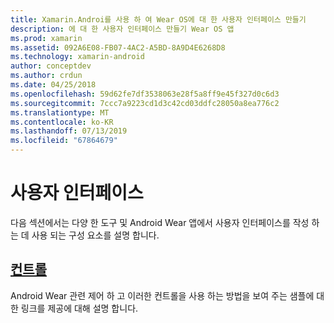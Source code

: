 ```yaml
---
title: Xamarin.Androi를 사용 하 여 Wear OS에 대 한 사용자 인터페이스 만들기
description: 에 대 한 사용자 인터페이스 만들기 Wear OS 앱
ms.prod: xamarin
ms.assetid: 092A6E08-FB07-4AC2-A5BD-8A9D4E6268D8
ms.technology: xamarin-android
author: conceptdev
ms.author: crdun
ms.date: 04/25/2018
ms.openlocfilehash: 59d62fe7df3538063e28f5a8ff9e45f327d0c6d3
ms.sourcegitcommit: 7ccc7a9223cd1d3c42cd03ddfc28050a8ea776c2
ms.translationtype: MT
ms.contentlocale: ko-KR
ms.lasthandoff: 07/13/2019
ms.locfileid: "67864679"
---
```

# <a name="user-interface"></a>사용자 인터페이스

다음 섹션에서는 다양 한 도구 및 Android Wear 앱에서 사용자 인터페이스를 작성 하는 데 사용 되는 구성 요소를 설명 합니다.
 
## <a name="controlsandroidwearuser-interfacecontrolsindexmd"></a>[컨트롤](~/android/wear/user-interface/controls/index.md)

Android Wear 관련 제어 하 고 이러한 컨트롤을 사용 하는 방법을 보여 주는 샘플에 대 한 링크를 제공에 대해 설명 합니다.
